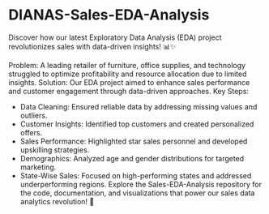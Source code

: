 # DIANAS-Sales-EDA-Analysis
Discover how our latest Exploratory Data Analysis (EDA) project revolutionizes sales with data-driven insights! 📊✨

Problem: A leading retailer of furniture, office supplies, and technology struggled to optimize profitability and resource allocation due to limited insights.
Solution: Our EDA project aimed to enhance sales performance and customer engagement through data-driven approaches.
Key Steps:
- Data Cleaning: Ensured reliable data by addressing missing values and outliers.
- Customer Insights: Identified top customers and created personalized offers.
- Sales Performance: Highlighted star sales personnel and developed upskilling strategies.
- Demographics: Analyzed age and gender distributions for targeted marketing.
- State-Wise Sales: Focused on high-performing states and addressed underperforming regions.
Explore the Sales-EDA-Analysis repository for the code, documentation, and visualizations that power our sales data analytics revolution! 🌟
